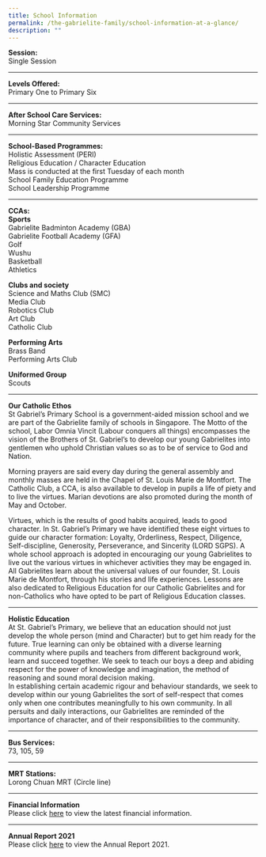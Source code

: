 ```yaml
---
title: School Information
permalink: /the-gabrielite-family/school-information-at-a-glance/
description: ""
---
```

**Session:** <br> Single Session

------
**Levels Offered:** <br>Primary One to Primary Six

------
**After School Care Services:** <br>Morning Star Community Services

------
**School-Based Programmes:** <br>Holistic Assessment (PERI) <br>Religious Education / Character Education <br>Mass is conducted at the first Tuesday of each month <br> School Family Education Programme <br> School Leadership Programme

------
**CCAs:** <br>
**Sports** <br>Gabrielite Badminton Academy (GBA)  <br>Gabrielite Football Academy (GFA)  <br>Golf  <br>Wushu  <br>Basketball  <br>Athletics

**Clubs and society** <br>
Science and Maths Club (SMC)  <br>Media Club  <br>Robotics Club  <br>Art Club  <br>Catholic Club

**Performing Arts** <br> 
Brass Band  <br>Performing Arts Club  

**Uniformed Group** <br>
Scouts

------
**Our Catholic Ethos** <br>
St Gabriel’s Primary School is a government-aided mission school and we are part of the Gabrielite family of schools in Singapore. The Motto of the school, Labor Omnia Vincit (Labour conquers all things) encompasses the vision of the Brothers of St. Gabriel’s to develop our young Gabrielites into gentlemen who uphold Christian values so as to be of service to God and Nation.  
  
Morning prayers are said every day during the general assembly and monthly masses are held in the Chapel of St. Louis Marie de Montfort. The Catholic Club, a CCA, is also available to develop in pupils a life of piety and to live the virtues. Marian devotions are also promoted during the month of May and October.  
  
Virtues, which is the results of good habits acquired, leads to good character. In St. Gabriel’s Primary we have identified these eight virtues to guide our character formation: Loyalty, Orderliness, Respect, Diligence, Self-discipline, Generosity, Perseverance, and Sincerity (LORD SGPS). A whole school approach is adopted in encouraging our young Gabrielites to live out the various virtues in whichever activities they may be engaged in. All Gabrielites learn about the universal values of our founder, St. Louis Marie de Montfort, through his stories and life experiences. Lessons are also dedicated to Religious Education for our Catholic Gabrielites and for non-Catholics who have opted to be part of Religious Education classes. <br>

------
**Holistic Education** <br>
At St. Gabriel’s Primary, we believe that an education should not just develop the whole person (mind and Character) but to get him ready for the future. True learning can only be obtained with a diverse learning community where pupils and teachers from different background work, learn and succeed together. We seek to teach our boys a deep and abiding respect for the power of knowledge and imagination, the method of reasoning and sound moral decision making.  
In establishing certain academic rigour and behaviour standards, we seek to develop within our young Gabrielites the sort of self-respect that comes only when one contributes meaningfully to his own community. In all persuits and daily interactions, our Gabrielites are reminded of the importance of character, and of their responsibilities to the community.
<br>

------
**Bus Services:** <br>
73, 105, 59 <br>

------
**MRT Stations:** <br>
Lorong Chuan MRT (Circle line)

------
**Financial Information** <br>
Please click [here](https://www.moe.gov.sg/about-us/organisation-structure/fpd/financial-summary) to view the latest financial information.  

-----

**Annual Report 2021**  <br>
Please click [here](https://www-stgabrielspri-moe-edu-sg-admin.cwp.sg/qql/slot/u173/About%20Us/Financial%20Information/Annual%20Report%202021.pdf) to view the Annual Report 2021.